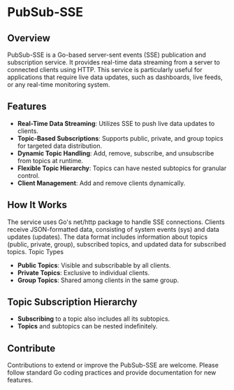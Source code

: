 # PubSub-SSE
## Overview

PubSub-SSE is a Go-based server-sent events (SSE) publication and subscription service. It provides real-time data streaming from a server to connected clients using HTTP. This service is particularly useful for applications that require live data updates, such as dashboards, live feeds, or any real-time monitoring system.

## Features

- **Real-Time Data Streaming**: Utilizes SSE to push live data updates to clients.
- **Topic-Based Subscriptions**: Supports public, private, and group topics for targeted data distribution.
- **Dynamic Topic Handling**: Add, remove, subscribe, and unsubscribe from topics at runtime.
- **Flexible Topic Hierarchy**: Topics can have nested subtopics for granular control.
- **Client Management**: Add and remove clients dynamically.

## How It Works

The service uses Go's net/http package to handle SSE connections. Clients receive JSON-formatted data, consisting of system events (sys) and data updates (updates). The data format includes information about topics (public, private, group), subscribed topics, and updated data for subscribed topics.
Topic Types

- **Public Topics**: Visible and subscribable by all clients.
- **Private Topics**: Exclusive to individual clients.
- **Group Topics**: Shared among clients in the same group.

## Topic Subscription Hierarchy

- **Subscribing** to a topic also includes all its subtopics.
- **Topics** and subtopics can be nested indefinitely.

## Contribute

Contributions to extend or improve the PubSub-SSE are welcome. Please follow standard Go coding practices and provide documentation for new features.